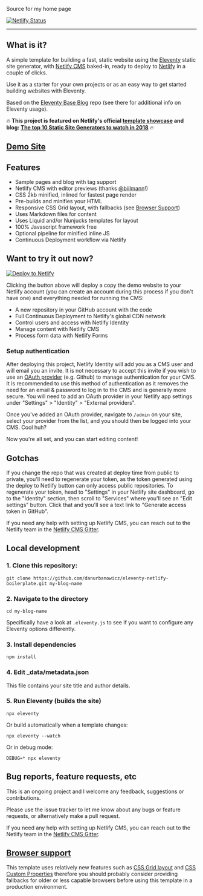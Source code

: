 Source for my home page

[![Netlify Status](https://api.netlify.com/api/v1/badges/2f599751-8ccc-4638-af3e-9f6a14a7bb7a/deploy-status)](https://app.netlify.com/sites/home-12341234/deploys)

---

## What is it?

A simple template for building a fast, static website using the [Eleventy](https://www.11ty.io/) static site generator, with [Netlify CMS](https://www.netlifycms.org/) baked-in, ready to deploy to [Netlify](https://www.netlify.com) in a couple of clicks.

Use it as a starter for your own projects or as an easy way to get started building websites with Eleventy.

Based on the [Eleventy Base Blog](https://github.com/11ty/eleventy-base-blog) repo (see there for additional info on Eleventy usage).

🔥 **This project is featured on Netlify's official [template showcase](https://templates.netlify.com/template/eleventy-netlify-boilerplate/) and blog: [The top 10 Static Site Generators to watch in 2018](https://templates.netlify.com/template/eleventy-netlify-boilerplate/)** 🔥

## [Demo Site](https://eleventy-netlify-boilerplate.netlify.com//)

## Features

-   Sample pages and blog with tag support
-   Netlify CMS with editor previews (thanks [@biilmann](https://github.com/biilmann)!)
-   CSS 2kb minified, inlined for fastest page render
-   Pre-builds and minifies your HTML
-   Responsive CSS Grid layout, with fallbacks (see [Browser Support](#browser-support))
-   Uses Markdown files for content
-   Uses Liquid and/or Nunjucks templates for layout
-   100% Javascript framework free
-   Optional pipeline for minified inline JS
-   Continuous Deployment workflow via Netlify

## Want to try it out now?

[![Deploy to Netlify](https://www.netlify.com/img/deploy/button.svg)](https://app.netlify.com/start/deploy?repository=https://github.com/danurbanowicz/eleventy-netlify-boilerplate&stack=cms)

Clicking the button above will deploy a copy the demo website to your Netlify
account (you can create an account during this process if you don't have one)
and everything needed for running the CMS:

-   A new repository in your GitHub account with the code
-   Full Continuous Deployment to Netlify's global CDN network
-   Control users and access with Netlify Identity
-   Manage content with Netlify CMS
-   Process form data with Netlify Forms

### Setup authentication

After deploying this project, Netlify Identity will add you as a CMS user and
will email you an invite. It is not necessary to accept this invite if you wish
to use an
[OAuth provider](https://www.netlify.com/docs/identity/#external-provider-login)
(e.g. Github) to manage authentication for your CMS.
It is recommended to use this method of authentication as it removes the need
for an email & password to log in to the CMS and is generally more secure. You
will need to add an OAuth provider in your Netlify app settings under
"Settings" > "Identity" > "External providers".

Once you've added an OAuth provider, navigate to `/admin` on your site, select your provider from the
list, and you should then be logged into your CMS. Cool huh?

Now you're all set, and you can start editing content!

## Gotchas

If you change the repo that was created at deploy time from public to private, you'll need to regenerate your token,
as the token generated using the deploy to Netlify button can only access public repositories. To
regenerate your token, head to "Settings" in your Netlify site dashboard, go to the "Identity"
section, then scroll to "Services" where you'll see an "Edit settings" button. Click that and you'll
see a text link to "Generate access token in GitHub".

If you need any help with setting up Netlify CMS, you can reach out to the Netlify team in the [Netlify CMS Gitter](https://gitter.im/netlify/netlifycms).

## Local development

### 1. Clone this repository:

```
git clone https://github.com/danurbanowicz/eleventy-netlify-boilerplate.git my-blog-name
```

### 2. Navigate to the directory

```
cd my-blog-name
```

Specifically have a look at `.eleventy.js` to see if you want to configure any Eleventy options differently.

### 3. Install dependencies

```
npm install
```

### 4. Edit \_data/metadata.json

This file contains your site title and author details.

### 5. Run Eleventy (builds the site)

```
npx eleventy
```

Or build automatically when a template changes:

```
npx eleventy --watch
```

Or in debug mode:

```
DEBUG=* npx eleventy
```

## Bug reports, feature requests, etc

This is an ongoing project and I welcome any feedback, suggestions or contributions.

Please use the issue tracker to let me know about any bugs or feature requests, or alternatively make a pull request.

If you need any help with setting up Netlify CMS, you can reach out to the Netlify team in the [Netlify CMS Gitter](https://gitter.im/netlify/netlifycms).

## [Browser support](#browser-support)

This template uses relatively new features such as [CSS Grid layout](https://developer.mozilla.org/en-US/docs/Web/CSS/CSS_Grid_Layout) and [CSS Custom Properties](https://developer.mozilla.org/en-US/docs/Web/CSS/CSS_Variables) therefore you should probably consider providing fallbacks for older or less capable browsers before using this template in a production environment.
